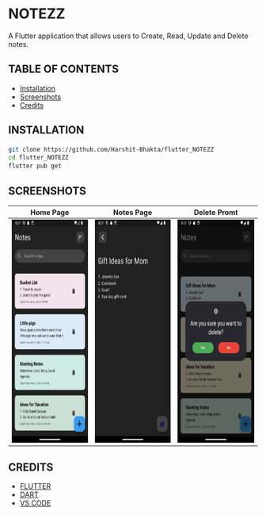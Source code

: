 # NOTEZZ
A Flutter application that allows users to Create, Read, Update and Delete notes.



##  TABLE OF CONTENTS

- [Installation](#installation)
- [Screenshots](#screenshots)
- [Credits](#credits)

## INSTALLATION

```bash
git clone https://github.com/Harshit-Bhakta/flutter_NOTEZZ
cd flutter_NOTEZZ
flutter pub get
```

## SCREENSHOTS




| Home Page | Notes Page | Delete Promt |
| --- | --- | --- |
|  <img src="./assets/homepage.jpg" alt="Screenshot 1" height=450>  | <img src="./assets/home.jpg" alt="Screenshot 2" height=450> | <img src="./assets/delete.jpg" alt="Screenshot 3" height=450> |


## CREDITS

- [FLUTTER](https://flutter.dev/)
- [DART](https://dart.dev/)
- [VS CODE](https://code.visualstudio.com/)
